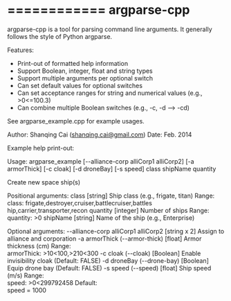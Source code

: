 
============
argparse-cpp
============

   argparse-cpp is a tool for parsing command line arguments. 
   It generally follows the style of Python argparse.

   Features: 
   * Print-out of formatted help information
   * Support Boolean, integer, float and string types 
   * Support multiple arguments per optional switch
   * Can set default values for optional switches
   * Can set acceptance ranges for string and numerical values (e.g., >0<=100.3)
   * Can combine multiple Boolean switches (e.g., -c, -d --> -cd)


   See argparse_example.cpp for example usages.
   

   Author: Shanqing Cai (shanqing.cai@gmail.com)
   Date: Feb. 2014


   Example help print-out:
   
   Usage: argparse_example [--alliance-corp alliCorp1 alliCorp2] [-a armorThick] 
                        [-c cloak] [-d droneBay] [-s speed]  class shipName quantity 

Create new space ship(s) 

Positional arguments: 
  class                 [string] Ship class (e.g., frigate, titan) 
                        Range:  
                          class: frigate,destroyer,cruiser,battlecruiser,battles
                          hip,carrier,transporter,recon 
  quantity              [integer] Number of ships 
                        Range:  
                          quantity: >0 
  shipName              [string] Name of the ship (e.g., Enterprise) 

Optional arguments: 
  --alliance-corp alliCorp1 alliCorp2
                        [string x 2] Assign to alliance and corporation 
  -a armorThick   (--armor-thick)
                        [float] Armor thickness (cm) 
                        Range:  
                          armorThick: >10<100,>210<300 
  -c cloak   (--cloak) [Boolean] Enable invisibility cloak (Default: FALSE) 
  -d droneBay   (--drone-bay)
                        [Boolean] Equip drone bay (Default: FALSE) 
  -s speed   (--speed) [float] Ship speed (m/s) 
                        Range:  
                          speed: >0<299792458 
                        Default:  
                          speed = 1000

